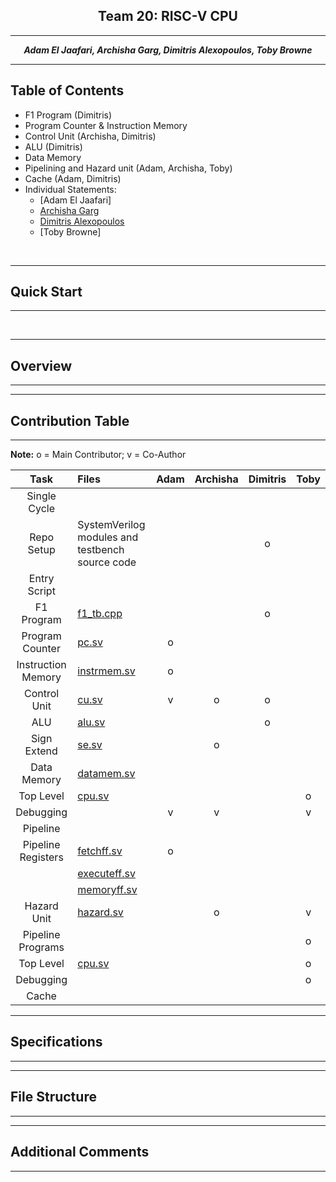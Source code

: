 <center>

## Team 20: RISC-V CPU

---

**_Adam El Jaafari, Archisha Garg, Dimitris Alexopoulos, Toby Browne_**

---

</center>

## Table of Contents

* F1 Program (Dimitris)
* Program Counter & Instruction Memory 
* Control Unit (Archisha, Dimitris)
* ALU (Dimitris)
* Data Memory 
* Pipelining and Hazard unit (Adam, Archisha, Toby)
* Cache (Adam, Dimitris)
* Individual Statements:
    * [Adam El Jaafari]
    * [Archisha Garg](https://github.com/TheRealGlumfish/Team20/blob/report/doc/ArchishaGarg.md)
    * [Dimitris Alexopoulos](https://github.com/TheRealGlumfish/Team20/blob/report/doc/Dimitris%20Alexopoulos.md)
    * [Toby Browne]
<br>

___

## Quick Start
___


<br>

___

## Overview
___


___

## Contribution Table
___

**Note:** o = Main Contributor; v = Co-Author

Task              | Files                                                                                  | Adam  | Archisha  | Dimitris  | Toby |
:----------------:|:---------------------------------------------------------------------------------------|:-----:|:---------:|:---------:|:----:|
Single Cycle      | 
Repo Setup        | SystemVerilog modules and testbench source code                                        |       |           |     o     |      |
Entry Script      |                                                                                        |       |           |           |      |
F1 Program        | [f1_tb.cpp](https://github.com/TheRealGlumfish/Team20/blob/master/rtl/f1_tb.cpp)       |       |           |     o     |      |
Program Counter   | [pc.sv](https://github.com/TheRealGlumfish/Team20/blob/master/rtl/pc.sv)               |   o   |           |           |      |
Instruction Memory| [instrmem.sv](https://github.com/TheRealGlumfish/Team20/blob/master/rtl/instrmem.sv)   |   o   |           |           |      |
Control Unit      | [cu.sv](https://github.com/TheRealGlumfish/Team20/blob/master/rtl/cu.sv)               |   v   |     o     |     o     |      |
ALU               | [alu.sv](https://github.com/TheRealGlumfish/Team20/blob/master/rtl/alu.sv)             |       |           |     o     |      |
Sign Extend       | [se.sv](https://github.com/TheRealGlumfish/Team20/blob/master/rtl/se.sv)               |       |     o     |           |      |
Data Memory       | [datamem.sv](https://github.com/TheRealGlumfish/Team20/blob/master/rtl/datamem.sv)     |       |           |           |      |
Top Level         | [cpu.sv](https://github.com/TheRealGlumfish/Team20/blob/master/rtl/cpu.sv)             |       |           |           |   o  |
Debugging         |                                                                                        |   v   |     v     |           |   v  |
Pipeline          | 
Pipeline Registers| [fetchff.sv](https://github.com/TheRealGlumfish/Team20/blob/master/rtl/fetchff.sv)     |   o   |           |           |      |                                           | [decodeff.sv](https://github.com/TheRealGlumfish/Team20/blob/master/rtl/decodeff.sv)   |       |           |           |      |
                  | [executeff.sv](https://github.com/TheRealGlumfish/Team20/blob/master/rtl/executeff.sv) |       |           |           |      |
                  | [memoryff.sv](https://github.com/TheRealGlumfish/Team20/blob/master/rtl/memoryff.sv)   |       |           |           |      |
Hazard Unit       | [hazard.sv](https://github.com/TheRealGlumfish/Team20/blob/pipeline/rtl/hazard.sv)     |       |     o     |           |   v  |
Pipeline Programs |                                                                                        |       |           |           |   o  |
Top Level         | [cpu.sv](https://github.com/TheRealGlumfish/Team20/blob/pipeline/rtl/cpu.sv)           |       |           |           |   o  |
Debugging         |                                                                                        |       |           |           |   o  |
Cache             | 

___

## Specifications
___


___

## File Structure
___


___

## Additional Comments
___

